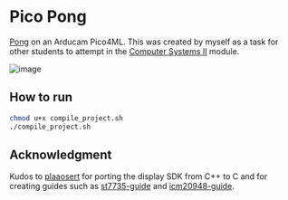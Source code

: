 # Pico Pong

[Pong](https://en.wikipedia.org/wiki/Pong) on an Arducam Pico4ML. This was created by myself as a task for other students to attempt in the [Computer Systems II](https://www.southampton.ac.uk/courses/modules/comp2215) module.

![image](https://user-images.githubusercontent.com/33752528/168276395-1f0a69d1-12d0-4c7f-a20d-d06cf8d60d68.png)


## How to run

```bash
chmod u+x compile_project.sh
./compile_project.sh
```

## Acknowledgment

Kudos to [plaaosert](https://github.com/plaaosert/) for porting the display SDK from C++ to C and for creating guides such as [st7735-guide](https://github.com/plaaosert/st7735-guide) and [icm20948-guide](https://github.com/plaaosert/icm20948-guide).
